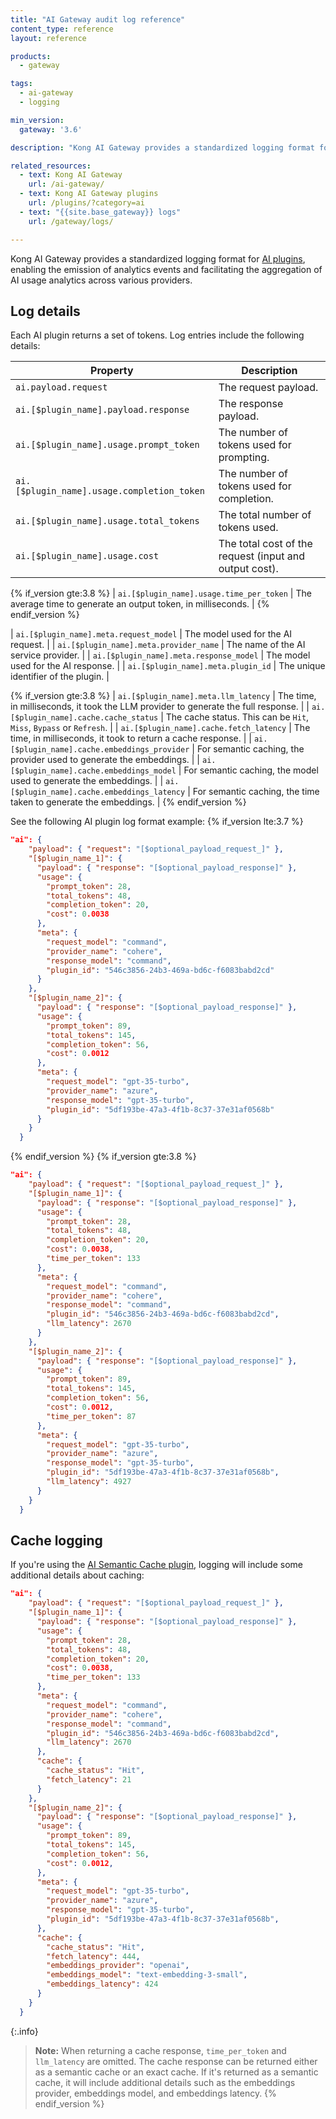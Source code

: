 ```yaml
---
title: "AI Gateway audit log reference"
content_type: reference
layout: reference

products:
  - gateway

tags:
  - ai-gateway
  - logging

min_version:
  gateway: '3.6'

description: "Kong AI Gateway provides a standardized logging format for AI plugins, enabling the emission of analytics events and facilitating the aggregation of AI usage analytics across various providers."

related_resources:
  - text: Kong AI Gateway
    url: /ai-gateway/
  - text: Kong AI Gateway plugins
    url: /plugins/?category=ai
  - text: "{{site.base_gateway}} logs"
    url: /gateway/logs/

---
```


Kong AI Gateway provides a standardized logging format for [AI plugins](/plugins/?category=ai), enabling the emission of analytics events and facilitating the aggregation of AI usage analytics across various providers.


## Log details

Each AI plugin returns a set of tokens. Log entries include the following details:

<!--vale off-->

| Property | Description |
| --------- | ------------- |
| `ai.payload.request` | The request payload. |
| `ai.[$plugin_name].payload.response` | The response payload. |
| `ai.[$plugin_name].usage.prompt_token` | The number of tokens used for prompting. |
| `ai.[$plugin_name].usage.completion_token` | The number of tokens used for completion. |
| `ai.[$plugin_name].usage.total_tokens` | The total number of tokens used. |
| `ai.[$plugin_name].usage.cost` | The total cost of the request (input and output cost). |

{% if_version gte:3.8 %}
| `ai.[$plugin_name].usage.time_per_token` | The average time to generate an output token, in milliseconds. |
{% endif_version %}

| `ai.[$plugin_name].meta.request_model` | The model used for the AI request. |
| `ai.[$plugin_name].meta.provider_name` | The name of the AI service provider. |
| `ai.[$plugin_name].meta.response_model` | The model used for the AI response. |
| `ai.[$plugin_name].meta.plugin_id` | The unique identifier of the plugin. |

{% if_version gte:3.8 %}
| `ai.[$plugin_name].meta.llm_latency` | The time, in milliseconds, it took the LLM provider to generate the full response. |
| `ai.[$plugin_name].cache.cache_status` | The cache status. This can be `Hit`, `Miss`, `Bypass` or `Refresh`. |
| `ai.[$plugin_name].cache.fetch_latency` | The time, in milliseconds, it took to return a cache response. |
| `ai.[$plugin_name].cache.embeddings_provider` | For semantic caching, the provider used to generate the embeddings. |
| `ai.[$plugin_name].cache.embeddings_model` | For semantic caching, the model used to generate the embeddings. |
| `ai.[$plugin_name].cache.embeddings_latency` | For semantic caching, the time taken to generate the embeddings. |
{% endif_version %}

<!--vale on-->

See the following AI plugin log format example:
{% if_version lte:3.7 %}
```json
"ai": {
    "payload": { "request": "[$optional_payload_request_]" },
    "[$plugin_name_1]": {
      "payload": { "response": "[$optional_payload_response]" },
      "usage": {
        "prompt_token": 28,
        "total_tokens": 48,
        "completion_token": 20,
        "cost": 0.0038
      },
      "meta": {
        "request_model": "command",
        "provider_name": "cohere",
        "response_model": "command",
        "plugin_id": "546c3856-24b3-469a-bd6c-f6083babd2cd"
      }
    },
    "[$plugin_name_2]": {
      "payload": { "response": "[$optional_payload_response]" },
      "usage": {
        "prompt_token": 89,
        "total_tokens": 145,
        "completion_token": 56,
        "cost": 0.0012
      },
      "meta": {
        "request_model": "gpt-35-turbo",
        "provider_name": "azure",
        "response_model": "gpt-35-turbo",
        "plugin_id": "5df193be-47a3-4f1b-8c37-37e31af0568b"
      }
    }
  }
```
{% endif_version %}
{% if_version gte:3.8 %}
```json
"ai": {
    "payload": { "request": "[$optional_payload_request_]" },
    "[$plugin_name_1]": {
      "payload": { "response": "[$optional_payload_response]" },
      "usage": {
        "prompt_token": 28,
        "total_tokens": 48,
        "completion_token": 20,
        "cost": 0.0038,
        "time_per_token": 133
      },
      "meta": {
        "request_model": "command",
        "provider_name": "cohere",
        "response_model": "command",
        "plugin_id": "546c3856-24b3-469a-bd6c-f6083babd2cd",
        "llm_latency": 2670
      }
    },
    "[$plugin_name_2]": {
      "payload": { "response": "[$optional_payload_response]" },
      "usage": {
        "prompt_token": 89,
        "total_tokens": 145,
        "completion_token": 56,
        "cost": 0.0012,
        "time_per_token": 87
      },
      "meta": {
        "request_model": "gpt-35-turbo",
        "provider_name": "azure",
        "response_model": "gpt-35-turbo",
        "plugin_id": "5df193be-47a3-4f1b-8c37-37e31af0568b",
        "llm_latency": 4927
      }
    }
  }
```

## Cache logging

If you're using the [AI Semantic Cache plugin](/plugins/ai-semantic-cache), logging will include some additional details about caching:

```json
"ai": {
    "payload": { "request": "[$optional_payload_request_]" },
    "[$plugin_name_1]": {
      "payload": { "response": "[$optional_payload_response]" },
      "usage": {
        "prompt_token": 28,
        "total_tokens": 48,
        "completion_token": 20,
        "cost": 0.0038,
        "time_per_token": 133
      },
      "meta": {
        "request_model": "command",
        "provider_name": "cohere",
        "response_model": "command",
        "plugin_id": "546c3856-24b3-469a-bd6c-f6083babd2cd",
        "llm_latency": 2670
      },
      "cache": {
        "cache_status": "Hit",
        "fetch_latency": 21
      }
    },
    "[$plugin_name_2]": {
      "payload": { "response": "[$optional_payload_response]" },
      "usage": {
        "prompt_token": 89,
        "total_tokens": 145,
        "completion_token": 56,
        "cost": 0.0012,
      },
      "meta": {
        "request_model": "gpt-35-turbo",
        "provider_name": "azure",
        "response_model": "gpt-35-turbo",
        "plugin_id": "5df193be-47a3-4f1b-8c37-37e31af0568b",
      },
      "cache": {
        "cache_status": "Hit",
        "fetch_latency": 444,
        "embeddings_provider": "openai",
        "embeddings_model": "text-embedding-3-small",
        "embeddings_latency": 424
      }
    }
  }
```

{:.info}
> **Note:** 
> When returning a cache response, `time_per_token` and `llm_latency` are omitted.
> The cache response can be returned either as a semantic cache or an exact cache. If it's returned as a semantic cache, it will include additional details such as the embeddings provider, embeddings model, and embeddings latency.
{% endif_version %}

